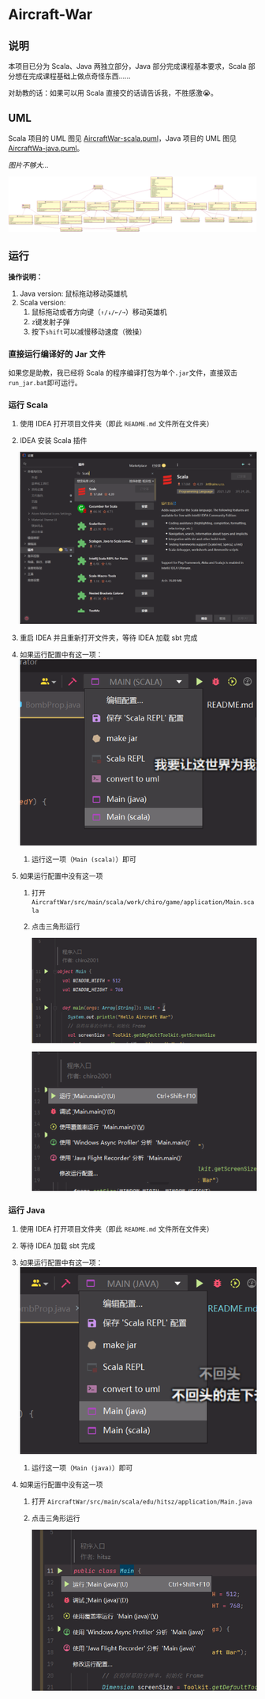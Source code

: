 # Aircraft-War

## 说明

本项目已分为 Scala、Java 两独立部分，Java 部分完成课程基本要求，Scala 部分想在完成课程基础上做点奇怪东西……

对助教的话：如果可以用 Scala 直接交的话请告诉我，不胜感激😭。

## UML

Scala 项目的 UML 图见 [AircraftWar-scala.puml](uml/AircraftWar-scala.puml)，Java 项目的 UML 图见 [AircraftWa-java.puml](uml/AircraftWar-java.puml)。

*图片不够大...*

![uml_svg](README.assets/AircraftWar-java-0.0.2.svg)

## 运行

**操作说明：**

1. Java version: 鼠标拖动移动英雄机
2. Scala version:
   1. 鼠标拖动或者方向键（`↑/↓/←/→`）移动英雄机
   2. `z`键发射子弹
   3. 按下`shift`可以减慢移动速度（微操）

### 直接运行编译好的 Jar 文件

如果您是助教，我已经将 Scala 的程序编译打包为单个`.jar`文件，直接双击 `run_jar.bat`即可运行。

### 运行 Scala

1. 使用 IDEA 打开项目文件夹（即此 `README.md` 文件所在文件夹）

2. IDEA 安装 Scala 插件

   ![image-20220325193308865](README.assets/image-20220325193308865.png)

3. 重启 IDEA 并且重新打开文件夹，等待 IDEA 加载 sbt 完成

4. 如果运行配置中有这一项：![image-20220327174215752](README.assets/image-20220327174215752.png)

   1. 运行这一项（`Main (scala)`）即可

5. 如果运行配置中没有这一项

   1. 打开 `AircraftWar/src/main/scala/work/chiro/game/application/Main.scala`

   2. 点击三角形运行

      ![image-20220325193510570](README.assets/image-20220325193510570.png)

      ![image-20220325193520239](README.assets/image-20220325193520239.png)

### 运行 Java

1. 使用 IDEA 打开项目文件夹（即此 `README.md` 文件所在文件夹）

2. 等待 IDEA 加载 sbt 完成

3. 如果运行配置中有这一项：![image-20220327174334883](README.assets/image-20220327174334883.png)

   1. 运行这一项（`Main (java)`）即可

4. 如果运行配置中没有这一项

   1. 打开 `AircraftWar/src/main/scala/edu/hitsz/application/Main.java`

   2. 点击三角形运行

      ![image-20220327174436632](README.assets/image-20220327174436632.png)

